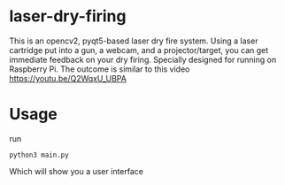 # laser-dry-firing

This is an opencv2, pyqt5-based laser dry fire system. Using a laser cartridge put into a gun, a webcam, and a projector/target, you can get immediate feedback on your dry firing. Specially designed for running on Raspberry Pi. The outcome is similar to this video
https://youtu.be/Q2WqxU_UBPA

# Usage
run 
```
python3 main.py
```
Which will show you a user interface
